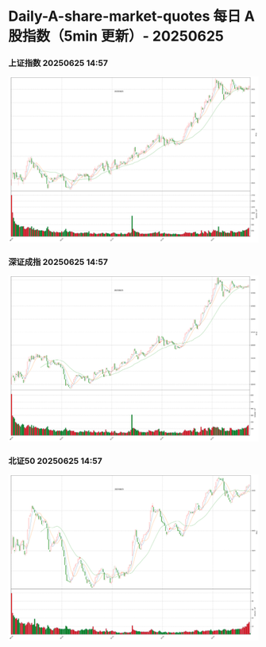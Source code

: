 
# Daily-A-share-market-quotes 每日 A 股指数（5min 更新）- 20250625

### 上证指数 20250625 14:57
![](./fig/2025/6/20250625-sh000001.png)

### 深证成指 20250625 14:57
![](./fig/2025/6/20250625-sz399001.png)

### 北证50 20250625 14:57
![](./fig/2025/6/20250625-bj899050.png)
